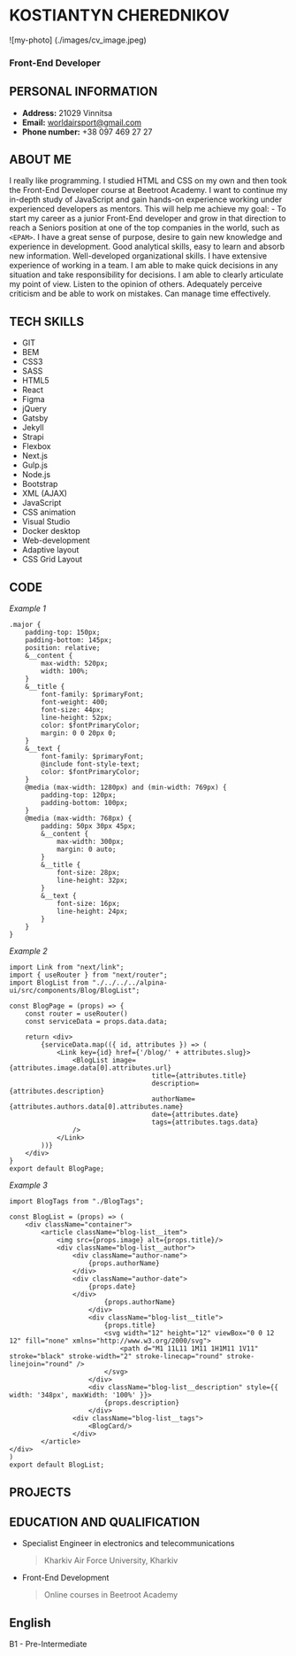 # KOSTIANTYN CHEREDNIKOV
![my-photo] (./images/cv_image.jpeg)
### Front-End Developer

## PERSONAL INFORMATION
* **Address:** 21029 Vinnitsa
* **Email:** worldairsport@gmail.com
* **Phone number:** +38 097 469 27 27

## ABOUT ME
I really like programming.
I studied HTML and CSS on my own and then took the Front-End Developer course at Beetroot Academy.
I want to continue my in-depth study of JavaScript and gain hands-on experience working under experienced developers as mentors. 
This will help me achieve my goal: - To start my career as a junior Front-End developer and grow in that direction to reach a Seniors position at one of the top companies in the world, such as `<EPAM>`.
I have a great sense of purpose, desire to gain new knowledge and experience in development. 
Good analytical skills, easy to learn and absorb new information. 
Well-developed organizational skills.
I have extensive experience of working in a team.
I am able to make quick decisions in any situation and take responsibility for decisions.
I am able to clearly articulate my point of view.
Listen to the opinion of others.
Adequately perceive criticism and be able to work on mistakes. 
Can manage time effectively.

## TECH SKILLS
* GIT
* BEM
* CSS3
* SASS
* HTML5
* React
* Figma
* jQuery
* Gatsby
* Jekyll
* Strapi
* Flexbox
* Next.js
* Gulp.js
* Node.js
* Bootstrap
* XML (AJAX)
* JavaScript
* CSS animation
* Visual Studio
* Docker desktop
* Web-development
* Adaptive layout
* СSS Grid Layout

## CODE

*Example 1*

```
.major {
    padding-top: 150px;
    padding-bottom: 145px;
    position: relative;
    &__content {
        max-width: 520px;
        width: 100%;
    }
    &__title {
        font-family: $primaryFont;
        font-weight: 400;
        font-size: 44px;
        line-height: 52px;
        color: $fontPrimaryColor;
        margin: 0 0 20px 0;
    }
    &__text {
        font-family: $primaryFont;
        @include font-style-text;
        color: $fontPrimaryColor;
    }
    @media (max-width: 1280px) and (min-width: 769px) {
        padding-top: 120px;
        padding-bottom: 100px;
    }
    @media (max-width: 768px) {
        padding: 50px 30px 45px;
        &__content {
            max-width: 300px;
            margin: 0 auto;
        }
        &__title {
            font-size: 28px;
            line-height: 32px;
        }
        &__text { 
            font-size: 16px;
            line-height: 24px;
        }
    }
}
```

*Example 2*

```
import Link from "next/link";
import { useRouter } from "next/router";
import BlogList from "./../../../alpina-ui/src/components/Blog/BlogList";

const BlogPage = (props) => {
	const router = useRouter()
	const serviceData = props.data.data;

	return <div>
		{serviceData.map(({ id, attributes }) => (
			<Link key={id} href={'/blog/' + attributes.slug}>
				<BlogList image={attributes.image.data[0].attributes.url} 
									title={attributes.title} 
									description={attributes.description} 
									authorName={attributes.authors.data[0].attributes.name}
									date={attributes.date}
									tags={attributes.tags.data}
				/>
			</Link>
		))}
	</div>
}
export default BlogPage;
```

*Example 3*

```
import BlogTags from "./BlogTags";

const BlogList = (props) => (
	<div className="container">
		<article className="blog-list__item">
			<img src={props.image} alt={props.title}/>
			<div className="blog-list__author">
				<div className="author-name">
					{props.authorName}
				</div>
				<div className="author-date">
					{props.date}
				</div>
						{props.authorName}
					</div>
					<div className="blog-list__title">
						{props.title}
						<svg width="12" height="12" viewBox="0 0 12 12" fill="none" xmlns="http://www.w3.org/2000/svg">
							<path d="M1 11L11 1M11 1H1M11 1V11" stroke="black" stroke-width="2" stroke-linecap="round" stroke-linejoin="round" />
						</svg>
					</div>
					<div className="blog-list__description" style={{ width: '348px', maxWidth: '100%' }}>
						{props.description}
					</div>
				<div className="blog-list__tags">
					<BlogCard/>
				</div>
		</article>
</div>
)
export default BlogList;
```

## PROJECTS
[Cards]: (https://kostiantyn-cherednikov.netlify.app/cards/index.html)
[Shopping_List]: (https://kostiantyn-cherednikov.netlify.app/lesson_7/index.html)
[my-root-master_backend]: (https://github.com/Wokinderech69/my-root-master_backend.git)
[my-root-master_frontend]: (https://github.com/Wokinderech69/my-root-master_frontend.git)
[First_website_with_HTML_and_CSS]: (https://kostiantyn-cherednikov.netlify.app/lesson_13/index.html)

## EDUCATION AND QUALIFICATION
* Specialist Engineer in electronics and telecommunications
	> Kharkiv Air Force University, Kharkiv
* Front-End Development 
	> Online courses in Beetroot Academy

## English
B1 - Pre-Intermediate